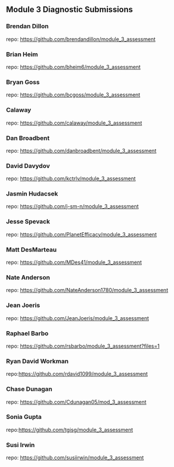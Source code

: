 ## Module 3 Diagnostic Submissions

### Brendan Dillon
repo: https://github.com/brendandillon/module_3_assessment

### Brian Heim
repo: https://github.com/bheim6/module_3_assessment

### Bryan Goss
repo: https://github.com/bcgoss/module_3_assessment

### Calaway
repo: https://github.com/calaway/module_3_assessment

### Dan Broadbent
repo: https://github.com/danbroadbent/module_3_assessment

### David Davydov
repo: https://github.com/kctrlv/module_3_assessment

### Jasmin Hudacsek
repo: https://github.com/j-sm-n/module_3_assessment

### Jesse Spevack
repo: https://github.com/PlanetEfficacy/module_3_assessment

### Matt DesMarteau
repo: https://github.com/MDes41/module_3_assessment

### Nate Anderson
repo: https://github.com/NateAnderson1780/module_3_assessment

### Jean Joeris
repo: https://github.com/JeanJoeris/module_3_assessment

### Raphael Barbo
repo: https://github.com/rsbarbo/module_3_assessment?files=1

### Ryan David Workman
repo:https://github.com/rdavid1099/module_3_assessment

### Chase Dunagan
repo: https://github.com/Cdunagan05/mod_3_assessment

### Sonia Gupta
repo:https://github.com/tgisg/module_3_assessment

### Susi Irwin
repo: https://github.com/susiirwin/module_3_assessment
